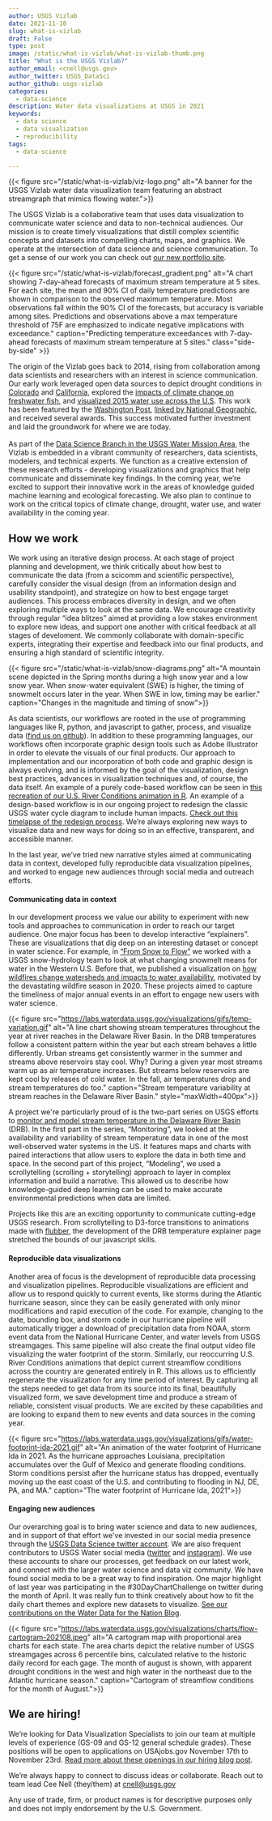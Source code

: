 ```yaml
---
author: USGS Vizlab
date: 2021-11-10
slug: what-is-vizlab
draft: False
type: post
image: /static/what-is-vizlab/what-is-vizlab-thumb.png
title: "What is the USGS Vizlab?"
author_email: <cnell@usgs.gov>
author_twitter: USGS_DataSci
author_github: usgs-vizlab
categories:
  - data-science
description: Water data visualizations at USGS in 2021
keywords:
  - data science
  - data visualization
  - reproducibility
tags:
  - data-science 

---
```

{{< figure src="/static/what-is-vizlab/viz-logo.png" alt="A banner for the USGS Vizlab water data visualization team featuring an abstract streamgraph that mimics flowing water.">}}

The USGS Vizlab is a collaborative team that uses data visualization to communicate water science and data to non-technical audiences. Our mission is to create timely visualizations that distill complex scientific concepts and datasets into compelling charts, maps, and graphics. We operate at the intersection of data science and science communication. To get a sense of our work you can check out <a href="https://labs.waterdata.usgs.gov/visualizations/vizlab-home/index.html#/?utm_source=blog&utm_medium=wdfn&utm_campaign=what_is_vizlab#/" target="_blank" >our new portfolio site</a>. 

<div class="grid-row">
{{< figure src="/static/what-is-vizlab/forecast_gradient.png" alt="A chart showing 7-day-ahead forecasts of maximum stream temperature at 5 sites. For each site, the mean and 90% CI of daily temperature predictions are shown in comparison to the observed maximum temperature. Most observations fall within the 90% CI of the forecasts, but accuracy is variable among sites. Predictions and observations above a max temperature threshold of 75F are emphasized to indicate negative implications with exceedance." caption="Predicting temperature exceedances with 7-day-ahead forecasts of maximum stream temperature at 5 sites." class="side-by-side" >}}
<p class="side-by-side" >
The origin of the Vizlab goes back to 2014, rising from collaboration among data scientists and researchers with an interest in science communication. Our early work leveraged open data sources to depict drought conditions in <a href="https://www.doi.gov/water/owdi.cr.drought/en/?utm_source=blog&utm_medium=wdfn&utm_campaign=what_is_vizlab#/" target="_blank" >Colorado</a> and <a href="https://labs.waterdata.usgs.gov/visualizations/ca_drought/index.html?utm_source=blog&utm_medium=wdfn&utm_campaign=what_is_vizlab#/" target="_blank" >California</a>, explored the <a href="https://labs.waterdata.usgs.gov/visualizations/climate-change-walleye-bass/index.html?utm_source=blog&utm_medium=wdfn&utm_campaign=what_is_vizlab#/" target="_blank" >impacts of climate change on freshwater fish</a>, and <a href="https://labs.waterdata.usgs.gov/visualizations/water-use-15/index.html#=undefined&utm_medium=wdfn&utm_campaign=what_is_vizlab#/&view=USA&category=total" target="_blank" >visualized 2015 water use across the U.S</a>. This work has been featured by the <a href="https://www.washingtonpost.com/news/wonk/wp/2018/06/25/americans-are-conserving-water-like-never-before-according-to-the-latest-federal-data/?noredirect=on" target="_blank" >Washington Post</a>, <a href="https://www.nationalgeographic.com/environment/article/climate-change-comes-for-favorite-summer-pastime-fishing" target="_blank" >linked by National Geographic</a>, and received several awards. This success motivated further investment and laid the groundwork for where we are today. <br/><br/>As part of the <a href="https://waterdata.usgs.gov/blog/water-data-science-2021/" target="_blank" >Data Science Branch in the USGS Water Mission Area</a>, the Vizlab is embedded in a vibrant community of researchers, data scientists, modelers, and technical experts. We function as a creative extension of these research efforts - developing visualizations and graphics that help communicate and disseminate key findings. In the coming year, we’re excited to support their innovative work in the areas of knowledge guided machine learning and ecological forecasting. We also plan to continue to work on the critical topics of climate change, drought, water use, and water availability in the coming year. 
</p>
</div>

How we work  
--------------------
We work using an iterative design process. At each stage of project planning and development, we think critically about how best to communicate the data (from a scicomm and scientific perspective), carefully consider the visual design (from an information design and usability standpoint), and strategize on how to best engage target audiences. This process embraces diversity in design, and we often exploring multiple ways to look at the same data. We encourage creativity through regular “idea blitzes” aimed at providing a low stakes environment to explore new ideas, and support one another with critical feedback at all stages of develoment. We commonly collaborate with domain-specific experts, integrating their expertise and feedback into our final products, and ensuring a high standard of scientific integrity.   

{{< figure src="/static/what-is-vizlab/snow-diagrams.png" alt="A mountain scene depicted in the Spring months during a high snow year and a low snow year. When snow-water equivalent (SWE) is higher, the timing of snowmelt occurs later in the year. When SWE in low, timing may be earlier." caption="Changes in the magnitude and timing of snow">}}

As data scientists, our workflows are rooted in the use of programming languages like R, python, and javascript to gather, process, and visualize data (<a href="https://github.com/usgs-vizlab" target="_blank">find us on github</a>). In addition to these programming languages, our workflows often incorporate graphic design tools such as Adobe Illustrator in order to elevate the visuals of our final products. Our approach to implementation and our incorporation of both code and graphic design is always evolving, and is informed by the goal of the visualization, design best practices, advances in visualization techniques and, of course, the data itself. An example of a purely code-based workflow can be seen in <a href="https://waterdata.usgs.gov/blog/build-r-animations/" target="_blank"> this recreation of our U.S. River Conditions animation in R</a>. An example of a design-based workflow is in our ongoing project to redesign the classic USGS water cycle diagram to include human impacts. <a href="https://twitter.com/USGS_DataSci/status/1417530514815266823" target="_blank">Check out this timelapse of the redesign process</a>. We’re always exploring new ways to visualize data and new ways for doing so in an effective, transparent, and accessible manner. 

In the last year, we’ve tried new narrative styles aimed at communicating data in context, developed fully reproducible data visualization pipelines, and worked to engage new audiences through social media and outreach efforts. 

#### Communicating data in context 

In our development process we value our ability to experiment with new tools and approaches to communication in order to reach our target audience. One major focus has been to develop interactive “explainers”. These are visualizations that dig deep on an interesting dataset or concept in water science. For example, in <a href="https://labs.waterdata.usgs.gov/visualizations/snow-to-flow/index.html#/?utm_source=blog&utm_medium=wdfn&utm_campaign=what_is_vizlab#/" target="_blank">“From Snow to Flow”</a> we worked with a USGS snow-hydrology team to look at what changing snowmelt means for water in the Western U.S. Before that, we published a visualization on <a href="https://labs.waterdata.usgs.gov/visualizations/fire-hydro/index.html#/?utm_source=blog&utm_medium=wdfn&utm_campaign=what_is_vizlab#/" target="_blank">how wildfires change watersheds and impacts to water availability</a>, motivated by the devastating wildfire season in 2020. These projects aimed to capture the timeliness of major annual events in an effort to engage new users with water science.  

{{< figure src="https://labs.waterdata.usgs.gov/visualizations/gifs/temp-variation.gif" alt="A line chart showing stream temperatures throughout the year at river reaches in the Delaware River Basin. In the DRB temperatures follow a consistent pattern within the year but each stream behaves a little differently. Urban streams get consistently warmer in the summer and streams above reservoirs stay cool. Why? During a given year most streams warm up as air temperature increases. But streams below reservoirs are kept cool by releases of cold water. In the fall, air temperatures drop and stream temperatures do too." caption="Stream temperature variability at stream reaches in the Delaware River Basin." style="maxWidth=400px">}}

A project we're particularly proud of is the two-part series on USGS efforts to <a href="https://labs.waterdata.usgs.gov/visualizations/temperature-prediction/index.html#/monitoring?utm_source=blog&utm_medium=wdfn&utm_campaign=what_is_vizlab#/" target="_blank">monitor and model stream temperature in the Delaware River Basin</a> (DRB). In the first part in the series, “Monitoring”, we looked at the availability and variability of stream temperature data in one of the most well-observed water systems in the US. It features maps and charts with paired interactions that allow users to explore the data in both time and space. In the second part of this project, “Modeling”, we used a scrollytelling (scrolling + storytelling) approach to layer in complex information and build a narrative. This allowed us to describe how knowledge-guided deep learning can be used to make accurate environmental predictions when data are limited.  

Projects like this are an exciting opportunity to communicate cutting-edge USGS research. From scrollytelling to D3-force transitions to animations made with <a href="https://github.com/veltman/flubber" target="_blank">flubber</a>, the development of the DRB temperature explainer page stretched the bounds of our javascript skills.

#### Reproducible data visualizations 

Another area of focus is the development of reproducible data processing and visualization pipelines. Reproducible visualizations are efficient and allow us to respond quickly to current events, like storms during the Atlantic hurricane season, since they can be easily generated with only minor modifications and rapid execution of the code. For example, changing to the date, bounding box, and storm code in our hurricane pipeline will automatically trigger a download of precipitation data from NOAA, storm event data from the National Hurricane Center, and water levels from USGS streamgages. This same pipeline will also create the final output video file visualizing the water footprint of the storm. Similarly, our reoccurring U.S. River Conditions animations that depict current streamflow conditions across the country are generated entirely in R. This allows us to efficiently regenerate the visualization for any time period of interest. By capturing all the steps needed to get data from its source into its final, beautifully visualized form, we save development time and produce a stream of reliable, consistent visual products. We are excited by these capabilities and are looking to expand them to new events and data sources in the coming year. 

{{< figure src="https://labs.waterdata.usgs.gov/visualizations/gifs/water-footprint-ida-2021.gif" alt="An animation of the water footprint of Hurricane Ida in 2021. As the hurricane approaches Louisiana, precipitation accumulates over the Gulf of Mexico and generate flooding conditions. Storm conditions persist after the hurricane status has dropped, eventually moving up the east coast of the U.S. and contributing to flooding in NJ, DE, PA, and MA." caption="The water footprint of Hurricane Ida, 2021">}}

#### Engaging new audiences  

Our overarching goal is to bring water science and data to new audiences, and in support of that effort we've invested in our social media presence through the <a href="https://twitter.com/USGS_DataSci" target="_blank">USGS Data Science twitter account</a>. We are also frequent contributors to USGS Water social media (<a href="" target="_blank">twitter</a> and <a href="https://www.instagram.com/usgs_streamgages/" target="_blank">instagram</a>). We use these accounts to share our processes, get feedback on our latest work, and connect with the larger water science and data viz community. We have found social media to be a great way to find inspiration. One major highlight of last year was participating in the #30DayChartChallenge on twitter during the month of April. It was really fun to think creatively about how to fit the daily chart themes and explore new datasets to visualize. <a href="https://waterdata.usgs.gov/blog/30daychartchallenge-2021/" target="_blank">See our contributions on the Water Data for the Nation Blog</a>. 

{{< figure src="https://labs.waterdata.usgs.gov/visualizations/charts/flow-cartogram-202108.jpeg" alt="A cartogram map with proportional area charts for each state. The area charts depict the relative number of USGS streamgages across 6 percentile bins, calculated relative to the historic daily record for each gage. The month of august is shown, with apparent drought conditions in the west and high water in the northeast due to the Atlantic hurricane season." caption="Cartogram of streamflow conditions for the month of August.">}}

We are hiring! 
--------------------
We’re looking for Data Visualization Specialists to join our team at multiple levels of experience (GS-09 and GS-12 general schedule grades). These positions will be open to applications on USAjobs.gov November 17th to November 23rd. <a href="https://waterdata.usgs.gov/blog/viz-hires-2021/" target="_blank">Read more about these openings in our hiring blog post</a>. 

We’re always happy to connect to discuss ideas or collaborate. Reach out to team lead Cee Nell (they/them) at cnell@usgs.gov  

Any use of trade, firm, or product names is for descriptive purposes only and does not imply endorsement by the U.S. Government.
